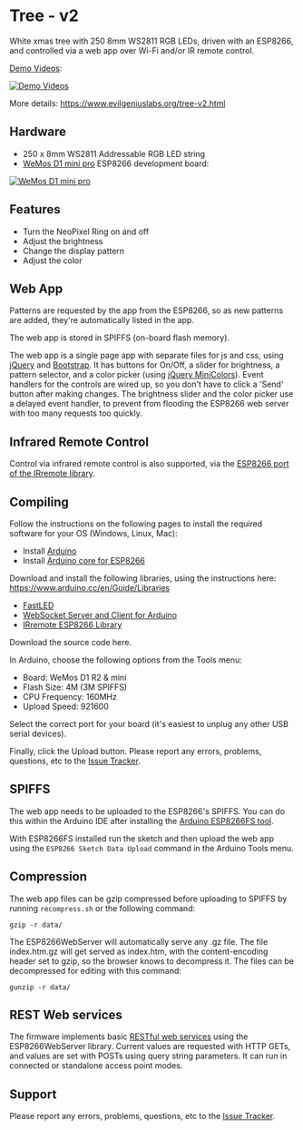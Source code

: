 Tree - v2
========================

White xmas tree with 250 8mm WS2811 RGB LEDs, driven with an ESP8266, and controlled via a web app over Wi-Fi and/or IR remote control.

[Demo Videos](https://youtu.be/fpioieRDVrk?list=PLUYGVM-2vDxJKi8lgQGImMW3xGfPCup2E):

[![Demo Videos](http://img.youtube.com/vi/fpioieRDVrk/0.jpg)](https://youtu.be/fpioieRDVrk?list=PLUYGVM-2vDxJKi8lgQGImMW3xGfPCup2E)

More details: https://www.evilgeniuslabs.org/tree-v2.html

Hardware
--------

* 250 x 8mm WS2811 Addressable RGB LED string
* [WeMos D1 mini pro](https://www.wemos.cc/product/d1-mini-pro.html) ESP8266 development board:

[![WeMos D1 mini pro](https://www.wemos.cc/sites/default/files/2016-09/1.jpg)](https://www.wemos.cc/product/d1-mini-pro.html)

Features
--------
* Turn the NeoPixel Ring on and off
* Adjust the brightness
* Change the display pattern
* Adjust the color

Web App
--------

Patterns are requested by the app from the ESP8266, so as new patterns are added, they're automatically listed in the app.

The web app is stored in SPIFFS (on-board flash memory).

The web app is a single page app with separate files for js and css, using [jQuery](https://jquery.com) and [Bootstrap](http://getbootstrap.com).  It has buttons for On/Off, a slider for brightness, a pattern selector, and a color picker (using [jQuery MiniColors](http://labs.abeautifulsite.net/jquery-minicolors)).  Event handlers for the controls are wired up, so you don't have to click a 'Send' button after making changes.  The brightness slider and the color picker use a delayed event handler, to prevent from flooding the ESP8266 web server with too many requests too quickly.

Infrared Remote Control
-----------------------

Control via infrared remote control is also supported, via the [ESP8266 port of the IRremote library](https://github.com/markszabo/IRremoteESP8266).

Compiling
---------

Follow the instructions on the following pages to install the required software for your OS (Windows, Linux, Mac):

* Install [Arduino](http://www.arduino.cc/en/main/software)
* Install [Arduino core for ESP8266](https://github.com/esp8266/Arduino)

Download and install the following libraries, using the instructions here: https://www.arduino.cc/en/Guide/Libraries

* [FastLED](https://github.com/FastLED/FastLED)
* [WebSocket Server and Client for Arduino](https://github.com/Links2004/arduinoWebSockets)
* [IRremote ESP8266 Library](https://github.com/sebastienwarin/IRremoteESP8266)

Download the source code here.

In Arduino, choose the following options from the Tools menu:

* Board: WeMos D1 R2 & mini
* Flash Size: 4M (3M SPIFFS)
* CPU Frequency: 160MHz
* Upload Speed: 921600

Select the correct port for your board (it's easiest to unplug any other USB serial devices).

Finally, click the Upload button.  Please report any errors, problems, questions, etc to the [Issue Tracker](https://github.com/evilgeniuslabs/tree-v2/issues).

SPIFFS
-----------

The web app needs to be uploaded to the ESP8266's SPIFFS.  You can do this within the Arduino IDE after installing the [Arduino ESP8266FS tool](https://github.com/esp8266/Arduino/blob/master/doc/filesystem.md#uploading-files-to-file-system).

With ESP8266FS installed run the sketch and then upload the web app using the `ESP8266 Sketch Data Upload` command in the Arduino Tools menu.

Compression
-----------

The web app files can be gzip compressed before uploading to SPIFFS by running `recompress.sh` or the following command:

`gzip -r data/`

The ESP8266WebServer will automatically serve any .gz file.  The file index.htm.gz will get served as index.htm, with the content-encoding header set to gzip, so the browser knows to decompress it. The files can be decompressed for editing with this command:

`gunzip -r data/`

REST Web services
-----------------

The firmware implements basic [RESTful web services](https://en.wikipedia.org/wiki/Representational_state_transfer) using the ESP8266WebServer library.  Current values are requested with HTTP GETs, and values are set with POSTs using query string parameters.  It can run in connected or standalone access point modes.

Support
-------

Please report any errors, problems, questions, etc to the [Issue Tracker](https://github.com/evilgeniuslabs/tree-v2/issues).
